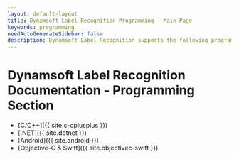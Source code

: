 ```yaml
---
layout: default-layout
title: Dynamsoft Label Recognition Programming - Main Page
keywords: programming
needAutoGenerateSidebar: false
description: Dynamsoft Label Recognition supports the following programming languages - C, C++, Objective-C & Swift, .NET, Android
---
```


# Dynamsoft Label Recognition Documentation - Programming Section

- [C/C++]({{ site.c-cplusplus }})
- [.NET]({{ site.dotnet }})
- [Android]({{ site.android }})
- [Objective-C & Swift]({{ site.objectivec-swift }})
